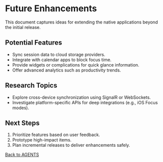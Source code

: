 # Future Enhancements

This document captures ideas for extending the native applications beyond the initial release.

## Potential Features
- Sync session data to cloud storage providers.
- Integrate with calendar apps to block focus time.
- Provide widgets or complications for quick glance information.
- Offer advanced analytics such as productivity trends.

## Research Topics
- Explore cross-device synchronization using SignalR or WebSockets.
- Investigate platform-specific APIs for deep integrations (e.g., iOS Focus modes).

## Next Steps
1. Prioritize features based on user feedback.
2. Prototype high-impact items.
3. Plan incremental releases to deliver enhancements safely.

[Back to AGENTS](../AGENTS.md)
